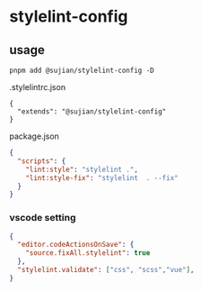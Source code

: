 # stylelint-config

## usage

```
pnpm add @sujian/stylelint-config -D
```

.stylelintrc.json

```
{
  "extends": "@sujian/stylelint-config"
}
```

package.json

```json
{
  "scripts": {
    "lint:style": "stylelint .",
    "lint:style-fix": "stylelint  . --fix"
  }
}
```


### vscode setting
```json
{
  "editor.codeActionsOnSave": {
    "source.fixAll.stylelint": true
  },
  "stylelint.validate": ["css", "scss","vue"],
}
```